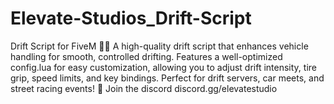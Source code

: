 # Elevate-Studios_Drift-Script
Drift Script for FiveM 🚗💨 A high-quality drift script that enhances vehicle handling for smooth, controlled drifting. Features a well-optimized config.lua for easy customization, allowing you to adjust drift intensity, tire grip, speed limits, and key bindings. Perfect for drift servers, car meets, and street racing events! 🚀
Join the discord
discord.gg/elevatestudio
